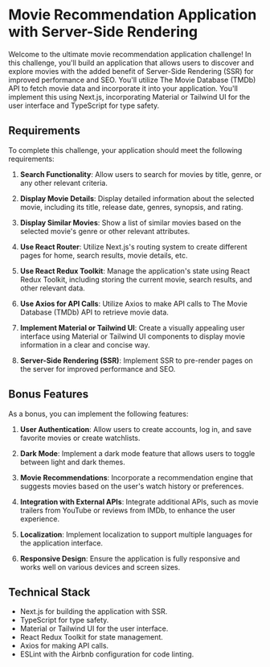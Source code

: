 # Movie Recommendation Application with Server-Side Rendering

Welcome to the ultimate movie recommendation application challenge! In this challenge, you'll build an application that allows users to discover and explore movies with the added benefit of Server-Side Rendering (SSR) for improved performance and SEO. You'll utilize The Movie Database (TMDb) API to fetch movie data and incorporate it into your application. You'll implement this using Next.js, incorporating Material or Tailwind UI for the user interface and TypeScript for type safety.

## Requirements

To complete this challenge, your application should meet the following requirements:

1. **Search Functionality**: Allow users to search for movies by title, genre, or any other relevant criteria.

2. **Display Movie Details**: Display detailed information about the selected movie, including its title, release date, genres, synopsis, and rating.

3. **Display Similar Movies**: Show a list of similar movies based on the selected movie's genre or other relevant attributes.

4. **Use React Router**: Utilize Next.js's routing system to create different pages for home, search results, movie details, etc.

5. **Use React Redux Toolkit**: Manage the application's state using React Redux Toolkit, including storing the current movie, search results, and other relevant data.

6. **Use Axios for API Calls**: Utilize Axios to make API calls to The Movie Database (TMDb) API to retrieve movie data.

7. **Implement Material or Tailwind UI**: Create a visually appealing user interface using Material or Tailwind UI components to display movie information in a clear and concise way.

8. **Server-Side Rendering (SSR)**: Implement SSR to pre-render pages on the server for improved performance and SEO.

## Bonus Features

As a bonus, you can implement the following features:

1. **User Authentication**: Allow users to create accounts, log in, and save favorite movies or create watchlists.

2. **Dark Mode**: Implement a dark mode feature that allows users to toggle between light and dark themes.

3. **Movie Recommendations**: Incorporate a recommendation engine that suggests movies based on the user's watch history or preferences.

4. **Integration with External APIs**: Integrate additional APIs, such as movie trailers from YouTube or reviews from IMDb, to enhance the user experience.

5. **Localization**: Implement localization to support multiple languages for the application interface.

6. **Responsive Design**: Ensure the application is fully responsive and works well on various devices and screen sizes.

## Technical Stack

- Next.js for building the application with SSR.
- TypeScript for type safety.
- Material or Tailwind UI for the user interface.
- React Redux Toolkit for state management.
- Axios for making API calls.
- ESLint with the Airbnb configuration for code linting.
